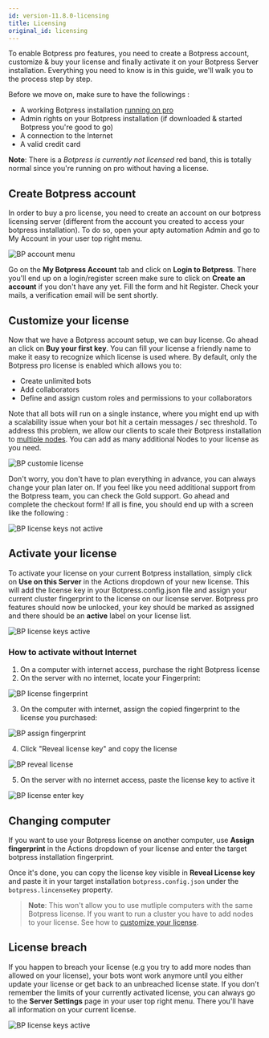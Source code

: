 ```yaml
---
id: version-11.8.0-licensing
title: Licensing
original_id: licensing
---
```


To enable Botpress pro features, you need to create a Botpress account, customize & buy your license and finally activate it on your Botpress Server installation. Everything you need to know is in this guide, we'll walk you to the process step by step.

Before we move on, make sure to have the followings :

- A working Botpress installation [running on pro](/docs/pro/about-pro#activate-pro)
- Admin rights on your Botpress installation (if downloaded & started Botpress you're good to go)
- A connection to the Internet
- A valid credit card

**Note**: There is a _Botpress is currently not licensed_ red band, this is totally normal since you're running on pro without having a license.

## Create Botpress account

In order to buy a pro license, you need to create an account on our botpress licensing server (different from the account you created to access your botpress installation). To do so, open your apty automation Admin and go to My Account in your user top right menu.

![BP account menu](assets/bp-account-menu.jpg)

Go on the **My Botpress Account** tab and click on **Login to Botpress**. There you'll end up on a login/register screen make sure to click on **Create an account** if you don't have any yet. Fill the form and hit Register. Check your mails, a verification email will be sent shortly.

## Customize your license

Now that we have a Botpress account setup, we can buy license. Go ahead an click on **Buy your first key**. You can fill your license a friendly name to make it easy to recognize which license is used where. By default, only the Botpress pro license is enabled which allows you to:

- Create unlimited bots
- Add collaborators
- Define and assign custom roles and permissions to your collaborators

Note that all bots will run on a single instance, where you might end up with a scalability issue when your bot hit a certain messages / sec threshold. To address this problem, we allow our clients to scale their Botpress installation to [multiple nodes](/docs/developers/cluster). You can add as many additional Nodes to your license as you need.

![BP customie license](assets/bp-customize-license.jpg)

Don't worry, you don't have to plan everything in advance, you can always change your plan later on. If you feel like you need additional support from the Botpress team, you can check the Gold support. Go ahead and complete the checkout form! If all is fine, you should end up with a screen like the following :

![BP license keys not active](assets/bp-keys-not-active.jpg)

## Activate your license

To activate your license on your current Botpress installation, simply click on **Use on this Server** in the Actions dropdown of your new license. This will add the license key in your Botpress.config.json file and assign your current cluster fingerprint to the license on our license server. Botpress pro features should now be unlocked, your key should be marked as assigned and there should be an **active** label on your license list.

![BP license keys active](assets/bp-keys-active.jpg)

### How to activate without Internet

1. On a computer with internet access, purchase the right Botpress license
2. On the server with no internet, locate your Fingerprint:

![BP license fingerprint](assets/licensing-fingerprint.png)

3. On the computer with internet, assign the copied fingerprint to the license you purchased:

![BP assign fingerprint](assets/licensing-assign.png)

4. Click "Reveal license key" and copy the license

![BP reveal license](assets/licensing-reveal.png)

5. On the server with no internet access, paste the license key to active it

![BP license enter key](assets/licensing-enter-key.png)

## Changing computer

If you want to use your Botpress license on another computer, use **Assign fingerprint** in the Actions dropdown of your license and enter the target botpress installation fingerprint.

Once it's done, you can copy the license key visible in **Reveal License key** and paste it in your target installation `botpress.config.json` under the `botpress.lincenseKey` property.

> **Note**: This won't allow you to use mutliple computers with the same Botpress license. If you want to run a cluster you have to add nodes to your license. See how to [customize your license](#customize-your-license).

## License breach

If you happen to breach your license (e.g you try to add more nodes than allowed on your license), your bots wont work anymore until you either update your license or get back to an unbreached license state. If you don't remember the limits of your currently activated license, you can always go to the **Server Settings** page in your user top right menu. There you'll have all information on your current license.

![BP license keys active](assets/bp-server-settings.jpg)
